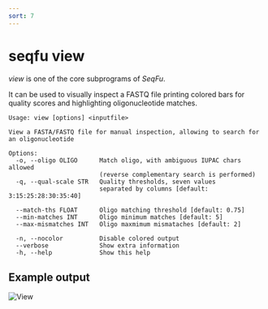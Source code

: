 ```yaml
---
sort: 7
---
```

# seqfu view

*view*  is one of the core subprograms of *SeqFu*.

It can be used to visually inspect a FASTQ file printing
colored bars for quality scores and highlighting oligonucleotide
matches.

```text
Usage: view [options] <inputfile>

View a FASTA/FASTQ file for manual inspection, allowing to search for
an oligonucleotide

Options:
  -o, --oligo OLIGO      Match oligo, with ambiguous IUPAC chars allowed
                         (reverse complementary search is performed)
  -q, --qual-scale STR   Quality thresholds, seven values
                         separated by columns [default: 3:15:25:28:30:35:40]

  --match-ths FLOAT      Oligo matching threshold [default: 0.75]
  --min-matches INT      Oligo minimum matches [default: 5]
  --max-mismatches INT   Oligo maxmimum mismataches [default: 2]

  -n, --nocolor          Disable colored output
  --verbose              Show extra information
  -h, --help             Show this help
```

## Example output

![View]({{site.baseurl}}/img/view.png)